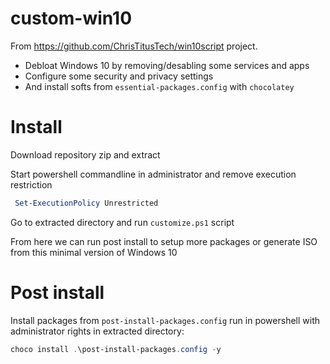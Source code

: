 
# custom-win10
From https://github.com/ChrisTitusTech/win10script project.  
- Debloat Windows 10 by removing/desabling some services and apps  
- Configure some security and privacy settings  
- And install softs from `essential-packages.config` with `chocolatey`

# Install 
Download repository zip and extract 

Start powershell commandline in administrator and remove execution restriction
```powershell
 Set-ExecutionPolicy Unrestricted
```
Go to extracted directory
and run `customize.ps1` script

From here we can run post install to setup more packages or generate ISO from this minimal version of Windows 10

# Post install 
Install packages from `post-install-packages.config` run in powershell with administrator rights in extracted directory: 
```powershell
choco install .\post-install-packages.config -y
```
